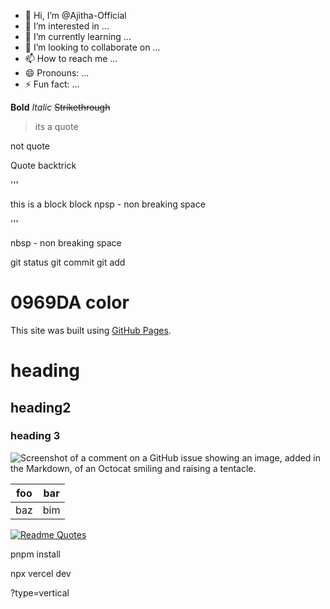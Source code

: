- 👋 Hi, I’m @Ajitha-Official
- 👀 I’m interested in ...
- 🌱 I’m currently learning ...
- 💞️ I’m looking to collaborate on ...
- 📫 How to reach me ...
- 😄 Pronouns: ...
- ⚡ Fun fact: ...

<!---
Ajitha-Official/Ajitha-Official is a ✨ special ✨ repository because its `README.md` (this file) appears on your GitHub profile.
You can click the Preview link to take a look at your changes.
--->

**Bold**
_Italic_
~~Strikethrough~~

> its a quote

not quote

Quote backtrick

'''

this is a block
block
npsp - non breaking space

'''

nbsp - non breaking space

git status
git commit
git add

# 0969DA color

This site was built using [GitHub Pages](https://pages.github.com/).

# heading

## heading2

### heading 3

![Screenshot of a comment on a GitHub issue showing an image, added in the Markdown, of an Octocat smiling and raising a tentacle.](https://myoctocat.com/assets/images/base-octocat.svg)

<table>
<thead>
<tr>
<th>foo</th>
<th>bar</th>
</tr>
</thead>
<tbody>
<tr>
<td>baz</td>
<td>bim</td>
</tr>
</tbody>
</table>


[![Readme Quotes](https://quotes-github-readme.vercel.app/api?type=horizontal&theme=dark)](https://github.com/piyushsuthar/github-readme-quotes)

pnpm install

npx vercel dev

 ?type=vertical 
 

